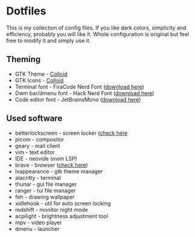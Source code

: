 # Dotfiles

This is my collection of config files. If you like dark colors, simplicity and efficiency, probably you will like it. Whole configuration is original but feel free to modify it and simply use it. 

## Theming

- GTK Theme - [Colloid](https://github.com/vinceliuice/Colloid-gtk-theme)
- GTK Icons - [Colloid](https://github.com/vinceliuice/Colloid-icon-theme)
- Terminal font - FiraCode Nerd Font ([download here](https://www.nerdfonts.com/font-downloads))
- Dwm bar/dmenu font - Hack Nerd Font ([download here](https://www.nerdfonts.com/font-downloads))
- Code editor font - JetBrainsMono ([download here](https://www.nerdfonts.com/font-downloads))

## Used software

- betterlockscreen - screen locker ([check here](https://github.com/betterlockscreen/betterlockscreen)
- picom - compositor
- geary - mail client
- vim - text editor
- IDE - neovide (nvim LSP)
- brave - browser ([check here](https://github.com/brave/brave-browser))
- lxappearance - gtk theme manager
- alacritty - terminal
- thunar - gui file manager
- ranger - tui file manager
- feh - drawing wallpaper
- xidlehook - util for auto screen locking 
- redshift - monitor night mode
- acpilight - brightness adjustment tool 
- mpv - video player
- dmenu - launcher
